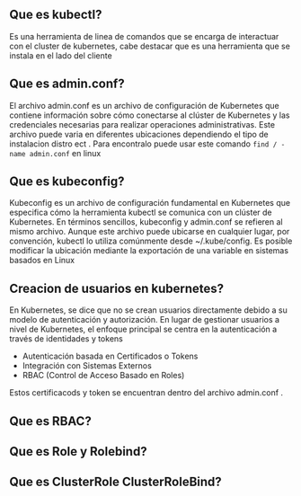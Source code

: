 ## Que es kubectl?

Es una herramienta de linea de comandos que se encarga de interactuar con el cluster de kubernetes, cabe destacar que es una herramienta que se instala en el lado del cliente 

## Que es admin.conf?

El archivo admin.conf es un archivo de configuración de Kubernetes que contiene información sobre cómo conectarse al clúster de Kubernetes y las credenciales necesarias para realizar operaciones administrativas. Este archivo puede varia en  diferentes ubicaciones dependiendo el tipo de instalacion distro ect . Para encontralo puede usar este comando `find / -name admin.conf` en linux

## Que es kubeconfig?

Kubeconfig es un archivo de configuración fundamental en Kubernetes que especifica cómo la herramienta kubectl se comunica con un clúster de Kubernetes. En términos sencillos, kubeconfig y admin.conf se refieren al mismo archivo. Aunque este archivo puede ubicarse en cualquier lugar, por convención, kubectl lo utiliza comúnmente desde ~/.kube/config. Es posible modificar la ubicación mediante la exportación de una variable en sistemas basados en Linux

## Creacion de usuarios en kubernetes?

En Kubernetes, se dice que no se crean usuarios directamente debido a su modelo de autenticación y autorización. En lugar de gestionar usuarios a nivel de Kubernetes, el enfoque principal se centra en la autenticación a través de identidades y tokens

- Autenticación basada en Certificados o Tokens
- Integración con Sistemas Externos
- RBAC (Control de Acceso Basado en Roles)

Estos certificacods y token se encuentran dentro del archivo admin.conf .

## Que es RBAC?

## Que es Role y  Rolebind?

## Que es ClusterRole ClusterRoleBind?

